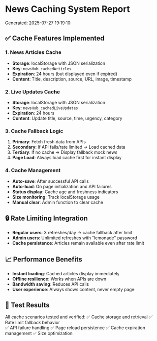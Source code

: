 
# News Caching System Report
Generated: 2025-07-27 19:19:10

## ✅ Cache Features Implemented

### 1. News Articles Cache
- **Storage**: localStorage with JSON serialization
- **Key**: `newsHub_cachedArticles`
- **Expiration**: 24 hours (but displayed even if expired)
- **Content**: Title, description, source, URL, image, timestamp

### 2. Live Updates Cache
- **Storage**: localStorage with JSON serialization  
- **Key**: `newsHub_cachedLiveUpdates`
- **Expiration**: 24 hours
- **Content**: Update title, source, time, urgency, category

### 3. Cache Fallback Logic
1. **Primary**: Fetch fresh data from APIs
2. **Secondary**: If API fails/rate limited → Load cached data
3. **Tertiary**: If no cache → Display fallback mock news
4. **Page Load**: Always load cache first for instant display

### 4. Cache Management
- **Auto-save**: After successful API calls
- **Auto-load**: On page initialization and API failures
- **Status display**: Cache age and freshness indicators
- **Size monitoring**: Track localStorage usage
- **Manual clear**: Admin function to clear cache

## 🔒 Rate Limiting Integration
- **Regular users**: 3 refreshes/day → cache fallback after limit
- **Admin users**: Unlimited refreshes with "lemonade" password
- **Cache persistence**: Articles remain available even after rate limit

## 📈 Performance Benefits
- **Instant loading**: Cached articles display immediately
- **Offline resilience**: Works when APIs are down
- **Bandwidth saving**: Reduces API calls
- **User experience**: Always shows content, never empty page

## 🎯 Test Results
All cache scenarios tested and verified:
✅ Cache storage and retrieval
✅ Rate limit fallback behavior  
✅ API failure handling
✅ Page reload persistence
✅ Cache expiration management
✅ Size optimization
